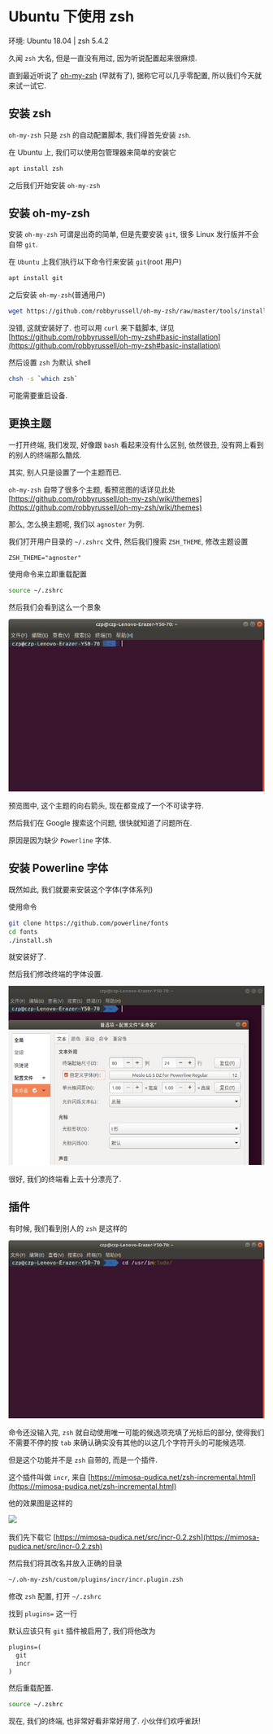 # Ubuntu 下使用 zsh

环境: Ubuntu 18.04 | zsh 5.4.2

久闻 `zsh` 大名, 但是一直没有用过, 因为听说配置起来很麻烦.

直到最近听说了 [oh-my-zsh](https://github.com/robbyrussell/oh-my-zsh) (早就有了), 据称它可以几乎零配置, 所以我们今天就来试一试它.

## 安装 zsh

`oh-my-zsh` 只是 `zsh` 的自动配置脚本, 我们得首先安装 `zsh`.

在 Ubuntu 上, 我们可以使用包管理器来简单的安装它

```bash
apt install zsh
```

之后我们开始安装 `oh-my-zsh`

## 安装 oh-my-zsh

安装 `oh-my-zsh` 可谓是出奇的简单, 但是先要安装 `git`, 很多 Linux 发行版并不会自带 `git`.

在 `Ubuntu` 上我们执行以下命令行来安装 `git`(root 用户)

```bash
apt install git
```

之后安装 `oh-my-zsh`(普通用户)

```bash
wget https://github.com/robbyrussell/oh-my-zsh/raw/master/tools/install.sh -O - | zsh
```

没错, 这就安装好了. 也可以用 `curl` 来下载脚本, 详见 [https://github.com/robbyrussell/oh-my-zsh#basic-installation](https://github.com/robbyrussell/oh-my-zsh#basic-installation)

然后设置 `zsh` 为默认 shell

```bash
chsh -s `which zsh`
```

可能需要重启设备.

## 更换主题

一打开终端, 我们发现, 好像跟 `bash` 看起来没有什么区别, 依然很丑, 没有网上看到的别人的终端那么酷炫.

其实, 别人只是设置了一个主题而已.

`oh-my-zsh` 自带了很多个主题, 看预览图的话详见此处 [https://github.com/robbyrussell/oh-my-zsh/wiki/themes](https://github.com/robbyrussell/oh-my-zsh/wiki/themes)

那么, 怎么换主题呢, 我们以 `agnoster` 为例.

我们打开用户目录的 `~/.zshrc` 文件, 然后我们搜索 `ZSH_THEME`, 修改主题设置

```properties
ZSH_THEME="agnoster"
```

使用命令来立即重载配置

```bash
source ~/.zshrc
```

然后我们会看到这么一个景象

![zsh 字体错误](../.gitbook/assets/image.png)

预览图中, 这个主题的向右箭头, 现在都变成了一个不可读字符.

然后我们在 Google 搜索这个问题, 很快就知道了问题所在.

原因是因为缺少 `Powerline` 字体.

## 安装 Powerline 字体

既然如此, 我们就要来安装这个字体(字体系列)

使用命令

```bash
git clone https://github.com/powerline/fonts
cd fonts
./install.sh
```

就安装好了.

然后我们修改终端的字体设置.

![ubuntu 终端首选项](<../.gitbook/assets/image (1).png>)

很好, 我们的终端看上去十分漂亮了.

## 插件

有时候, 我们看到别人的 `zsh` 是这样的

![zsh incr 插件补全效果](<../.gitbook/assets/image (2).png>)

命令还没输入完, `zsh` 就自动使用唯一可能的候选项充填了光标后的部分, 使得我们不需要不停的按 `tab` 来确认确实没有其他的以这几个字符开头的可能候选项.

但是这个功能并不是 `zsh` 自带的, 而是一个插件.

这个插件叫做 `incr`, 来自 [https://mimosa-pudica.net/zsh-incremental.html](https://mimosa-pudica.net/zsh-incremental.html)

他的效果图是这样的

![](https://mimosa-pudica.net/img/zsh.gif)

我们先下载它 [https://mimosa-pudica.net/src/incr-0.2.zsh](https://mimosa-pudica.net/src/incr-0.2.zsh)

然后我们将其改名并放入正确的目录

```bash
~/.oh-my-zsh/custom/plugins/incr/incr.plugin.zsh
```

修改 `zsh` 配置, 打开 `~/.zshrc`

找到 `plugins=` 这一行

默认应该只有 `git` 插件被启用了, 我们将他改为

```
plugins=(
  git
  incr
)
```

然后重载配置.

```bash
source ~/.zshrc
```

现在, 我们的终端, 也非常好看非常好用了. 小伙伴们欢呼雀跃!
